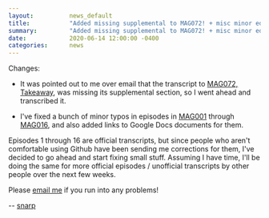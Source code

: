 ```yaml
---
layout:          news_default
title:           "Added missing supplemental to MAG072! + misc minor edits"
summary:         "Added missing supplemental to MAG072! + misc minor edits"
date:            2020-06-14 12:00:00 -0400
categories:      news
---
```


Changes: 

* It was pointed out to me over email that the transcript to [MAG072, Takeaway]({{site.baseurl}}/episode/072.html), was missing its supplemental section, so I went ahead and transcribed it.

* I've fixed a bunch of minor typos in episodes in [MAG001]({{site.baseurl}}/episode/001.html) through [MAG016]({{site.baseurl}}/episode/016.html), and also added links to Google Docs documents for them.

Episodes 1 through 16 are official transcripts, but since people who aren't comfortable using Github have been sending me corrections for them, I've decided to go ahead and start fixing small stuff. Assuming I have time, I'll be doing the same for more official episodes / unofficial transcripts by other people over the next few weeks.

Please <a href="mailto:snarp@snarp.work">email me</a> if you run into any problems!

-- <a href="http://snarp.tumblr.com/">snarp</a>